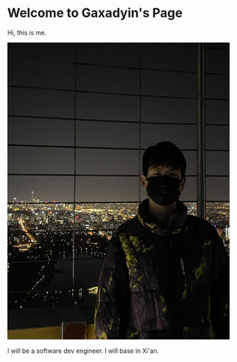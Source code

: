 # Welcome to Gaxadyin's Page

Hi, this is me.

![me](../asset/me.jpg)

I will be a software dev engineer. I will base in Xi'an.
